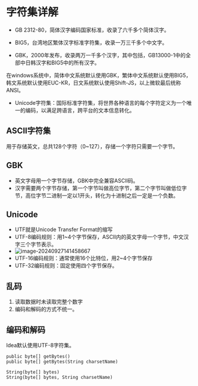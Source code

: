 # 字符集详解

- GB 2312-80，简体汉字编码国家标准，收录了六千多个简体汉字。

- BIG5，台湾地区繁体汉字标准字符集，收录一万三千多个中文字。
- GBK，2000年发布，收录两万一千多个汉字，其中包括，GB13000-1中的全部中日韩汉字和BIG5中的所有汉字。

在windows系统中，简体中文系统默认使用GBK，繁体中文系统默认使用BIG5，韩文系统默认使用EUC-KR，日文系统默认使用Shift-JS，以上微软最后统称ANSI。

- Unicode字符集：国际标准字符集，将世界各种语言的每个字符定义为一个唯一的编码，以满足跨语言，跨平台的文本信息转化。

## ASCII字符集

用于存储英文，总共128个字符（0~127），存储一个字符只需要一个字节。



## GBK

- 英文字母用一个字节存储，GBK中完全兼容ASCII码。
- 汉字需要两个字节存储，第一个字节叫做高位字节，第二个字节叫做低位字节，高位字节二进制一定以1开头，转化为十进制之后一定是一个负数。 



## Unicode

- UTF就是Unicode Transfer Format的缩写
- UTF-8编码规则：用1~4个字节保存，ASCII内的英文字母一个字节，中文汉字三个字节表示。
- ![image-20240927141458667](C:\Users\周鹏\AppData\Roaming\Typora\typora-user-images\image-20240927141458667.png)
- UTF-16编码规则：通常使用16个比特位，用2~4个字节保存
- UTF-32编码规则：固定使用四个字节保存。



## 乱码

1. 读取数据时未读取完整个数字
2. 编码和解码的方式不统一。



## 编码和解码

Idea默认使用UTF-8字符集。

```
public byte[] getBytes()
public byte[] getBytes(String charsetName)

String(byte[] bytes)
String(byte[] bytes, String charsetName)
```

